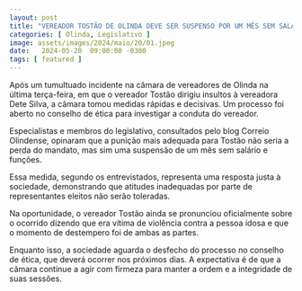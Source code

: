 ```yaml
---
layout: post
title: "VEREADOR TOSTÃO DE OLINDA DEVE SER SUSPENSO POR UM MÊS SEM SALÁRIO E FUNÇÕES"
categories: [ Olinda, Legislativo ]
image: assets/images/2024/maio/20/01.jpeg
date:   2024-05-20  09:00:00 -0300
tags: [ featured ]
---
```

Após um tumultuado incidente na câmara de vereadores de Olinda na última terça-feira, em que o vereador Tostão dirigiu insultos à vereadora Dete Silva, a câmara tomou medidas rápidas e decisivas. Um processo foi aberto no conselho de ética para investigar a conduta do vereador.

Especialistas e membros do legislativo, consultados pelo blog Correio Olindense, opinaram que a punição mais adequada para Tostão não seria a perda do mandato, mas sim uma suspensão de um mês sem salário e funções. 

Essa medida, segundo os entrevistados, representa uma resposta justa à sociedade, demonstrando que atitudes inadequadas por parte de representantes eleitos não serão toleradas.

Na oportunidade, o vereador Tostão ainda se pronunciou oficialmente sobre o ocorrido dizendo que era vítima de violência contra a pessoa idosa e que o momento de destempero foi de ambas as partes.

Enquanto isso, a sociedade aguarda o desfecho do processo no conselho de ética, que deverá ocorrer nos próximos dias. A expectativa é de que a câmara continue a agir com firmeza para manter a ordem e a integridade de suas sessões.